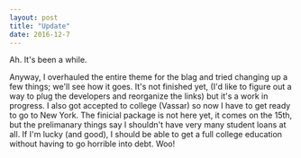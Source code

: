 ```yaml
---
layout: post
title: "Update"
date: 2016-12-7
---
```


Ah. It's been a while.

Anyway, I overhauled the entire theme for the blag and tried changing up a few things; we'll see how it goes. It's not finished yet, (I'd like to figure out a way to plug the developers and reorganize the links) but it's a work in progress. I also got accepted to college (Vassar) so now I have to get ready to go to New York. The finicial package is not here yet, it comes on the 15th, but the prelimanary things say I shouldn't have very many student loans at all. If I'm lucky (and good), I should be able to get a full college education without having to go horrible into debt. Woo!
